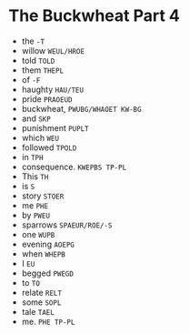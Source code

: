 # The Buckwheat Part 4

* the `-T`
* willow `WEUL/HROE`
* told `TOLD`
* them `THEPL`
* of `-F`
* haughty `HAU/TEU`
* pride `PRAOEUD`
* buckwheat, `PWUBG/WHAOET KW-BG`
* and `SKP`
* punishment `PUPLT`
* which `WEU`
* followed `TPOLD`
* in `TPH`
* consequence. `KWEPBS TP-PL`
* This `TH`
* is `S`
* story `STOER`
* me `PHE`
* by `PWEU`
* sparrows `SPAEUR/ROE/-S`
* one `WUPB`
* evening `AOEPG`
* when `WHEPB`
* I `EU`
* begged `PWEGD`
* to `TO`
* relate `RELT`
* some `SOPL`
* tale `TAEL`
* me. `PHE TP-PL`
